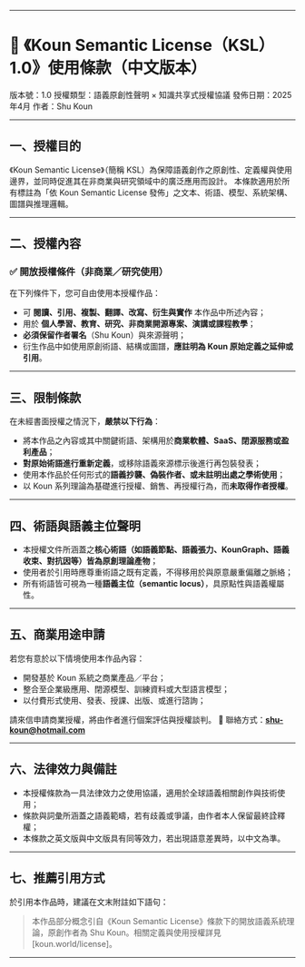 
---

# 📄 《Koun Semantic License（KSL）1.0》使用條款（中文版本）

版本號：1.0
授權類型：語義原創性聲明 × 知識共享式授權協議
發佈日期：2025年4月
作者：Shu Koun

---

## 一、授權目的

《Koun Semantic License》（簡稱 KSL）為保障語義創作之原創性、定義權與使用邊界，並同時促進其在非商業與研究領域中的廣泛應用而設計。
本條款適用於所有標註為「依 Koun Semantic License 發佈」之文本、術語、模型、系統架構、圖譜與推理邏輯。

---

## 二、授權內容

### ✅ 開放授權條件（非商業／研究使用）

在下列條件下，您可自由使用本授權作品：

* 可 **閱讀、引用、複製、翻譯、改寫、衍生與實作** 本作品中所述內容；
* 用於 **個人學習、教育、研究、非商業開源專案、演講或課程教學**；
* **必須保留作者署名**（Shu Koun）與來源聲明；
* 衍生作品中如使用原創術語、結構或圖譜，**應註明為 Koun 原始定義之延伸或引用**。

---

## 三、限制條款

在未經書面授權之情況下，**嚴禁以下行為**：

* 將本作品之內容或其中關鍵術語、架構用於**商業軟體、SaaS、閉源服務或盈利產品**；
* **對原始術語進行重新定義**，或移除語義來源標示後進行再包裝發表；
* 使用本作品於任何形式的**語義抄襲、偽裝作者、或未註明出處之學術使用**；
* 以 Koun 系列理論為基礎進行授權、銷售、再授權行為，而**未取得作者授權**。

---

## 四、術語與語義主位聲明

* 本授權文件所涵蓋之**核心術語（如語義節點、語義張力、KounGraph、語義收束、對抗因等）皆為原創理論產物**；
* 使用者於引用時應尊重術語之既有定義，不得移用於與原意嚴重偏離之脈絡；
* 所有術語皆可視為一種**語義主位（semantic locus）**，具原點性與語義權屬性。

---

## 五、商業用途申請

若您有意於以下情境使用本作品內容：

* 開發基於 Koun 系統之商業產品／平台；
* 整合至企業級應用、閉源模型、訓練資料或大型語言模型；
* 以付費形式使用、發表、授課、出版、或進行諮詢；

請來信申請商業授權，將由作者進行個案評估與授權談判。
📩 聯絡方式：**[shu-koun@hotmail.com](mailto:shu-koun@hotmail.com)**

---

## 六、法律效力與備註

* 本授權條款為一具法律效力之使用協議，適用於全球語義相關創作與技術使用；
* 條款與詞彙所涵蓋之語義範疇，若有歧義或爭議，由作者本人保留最終詮釋權；
* 本條款之英文版與中文版具有同等效力，若出現語意差異時，以中文為準。

---

## 七、推薦引用方式

於引用本作品時，建議在文末附註如下語句：

> 本作品部分概念引自《Koun Semantic License》條款下的開放語義系統理論，原創作者為 Shu Koun。相關定義與使用授權詳見 \[koun.world/license]。

---

